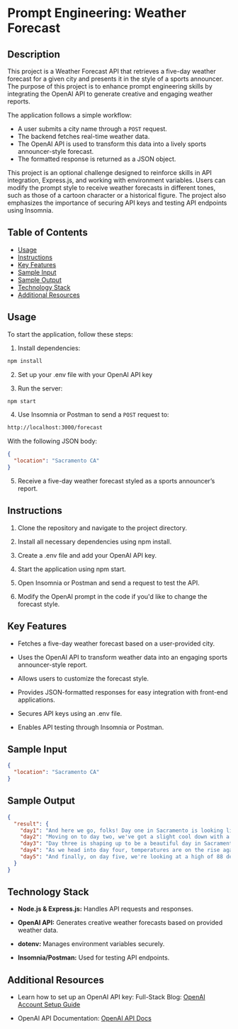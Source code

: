 # Prompt Engineering: Weather Forecast

## Description

This project is a Weather Forecast API that retrieves a five-day weather forecast for a given city and presents it in the style of a sports announcer. The purpose of this project is to enhance prompt engineering skills by integrating the OpenAI API to generate creative and engaging weather reports.

The application follows a simple workflow:  
- A user submits a city name through a `POST` request.  
- The backend fetches real-time weather data.  
- The OpenAI API is used to transform this data into a lively sports announcer-style forecast.  
- The formatted response is returned as a JSON object.  

This project is an optional challenge designed to reinforce skills in API integration, Express.js, and working with environment variables. Users can modify the prompt style to receive weather forecasts in different tones, such as those of a cartoon character or a historical figure. The project also emphasizes the importance of securing API keys and testing API endpoints using Insomnia.

## Table of Contents

- [Usage](#usage)
- [Instructions](#instructions)
- [Key Features](#key-features)
- [Sample Input](#sample-input)
- [Sample Output](#sample-output)
- [Technology Stack](#technology-stack)
- [Additional Resources](#additional-resources)

## Usage

To start the application, follow these steps:

1. Install dependencies:
```bash
npm install
```

2. Set up your .env file with your OpenAI API key

3. Run the server:
```bash
npm start
```

4. Use Insomnia or Postman to send a `POST` request to:

```bash
http://localhost:3000/forecast
```

With the following JSON body:

```json
{
  "location": "Sacramento CA"
}
```

5. Receive a five-day weather forecast styled as a sports announcer’s report.

## Instructions

1. Clone the repository and navigate to the project directory.

2. Install all necessary dependencies using npm install.

3. Create a .env file and add your OpenAI API key.

4. Start the application using npm start.

5. Open Insomnia or Postman and send a request to test the API.

6. Modify the OpenAI prompt in the code if you'd like to change the forecast style.

## Key Features

* Fetches a five-day weather forecast based on a user-provided city.

* Uses the OpenAI API to transform weather data into an engaging sports announcer-style report.

* Allows users to customize the forecast style.

* Provides JSON-formatted responses for easy integration with front-end applications.

* Secures API keys using an .env file.

* Enables API testing through Insomnia or Postman.

## Sample Input

```json
{
  "location": "Sacramento CA"
}
```

## Sample Output

```json
{
  "result": {
    "day1": "And here we go, folks! Day one in Sacramento is looking like a scorcher with a high of 95 degrees and clear skies. It's going to be a hot one out there!",
    "day2": "Moving on to day two, we've got a slight cool down with a high of 90 degrees and a chance of some afternoon showers. It's going to be a nail-biter to see if the rain holds off for the big game!",
    "day3": "Day three is shaping up to be a beautiful day in Sacramento with a high of 85 degrees and sunny skies. Perfect weather for a day out on the golf course or a picnic in the park!",
    "day4": "As we head into day four, temperatures are on the rise again with a high of 92 degrees and mostly sunny conditions. It's going to be a real sizzler out there on the field!",
    "day5": "And finally, on day five, we're looking at a high of 88 degrees with a mix of sun and clouds. It's going to be a thrilling end to the week as we see if the weather holds up for the big championship game!"
  }
}
```

## Technology Stack

* **Node.js & Express.js:** Handles API requests and responses.

* **OpenAI API:** Generates creative weather forecasts based on provided weather data.

* **dotenv:** Manages environment variables securely.

* **Insomnia/Postman:** Used for testing API endpoints.

## Additional Resources

* Learn how to set up an OpenAI API key: Full-Stack Blog: [OpenAI Account Setup Guide](https://coding-boot-camp.github.io/full-stack/ai/openai-account-setup-guide)

* OpenAI API Documentation: [OpenAI API Docs](https://platform.openai.com/docs/overview)

